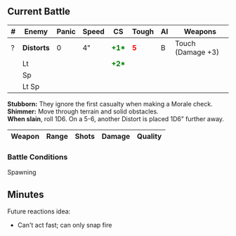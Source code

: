 ## Current Battle

| #   | Enemy        | Panic | Speed | CS                                         | Tough                                  | AI  | Weapons           |
| --- | ------------ | ----- | ----- | ------------------------------------------ | -------------------------------------- | --- | ----------------- |
| ?   | **Distorts** | 0     | 4"    | <strong style="color: green;">+1*</strong> | <strong style="color: red;">5</strong> | B   | Touch (Damage +3) |
|     | Lt           |       |       | <strong style="color: green;">+2*</strong> |                                        |     |                   |
|     | Sp           |       |       |                                            |                                        |     |                   |
|     | Lt Sp        |       |       |                                            |                                        |     |                   |

**Stubborn:** They ignore the first casualty when making a Morale check.  
**Shimmer:** Move through terrain and solid obstacles.  
**When slain**, roll 1D6. On a 5-6, another Distort is placed 1D6” further away.  

| Weapon | Range | Shots | Damage | Quality |
| ------ | ----- | ----- | ------ | ------- |


### Battle Conditions

Spawning


## Minutes
Future reactions idea:
* Can't act fast; can only snap fire
